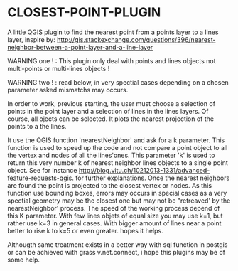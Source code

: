 # CLOSEST-POINT-PLUGIN
A little QGIS plugin to find the nearest point from a points layer to a lines layer, inspire by:
http://gis.stackexchange.com/questions/396/nearest-neighbor-between-a-point-layer-and-a-line-layer  

WARNING one ! : This plugin only deal with points and lines objects not multi-points or multi-lines objects !

WARNING two ! : read below, in very spectial cases depending on a chosen parameter asked mismatchs may occurs.

In order to work, previous starting, the user must choose a selection of points in the point layer and a selection of lines in the lines layers.
Of course, all ojects can be selected. 
It plots the nearest projection of the points to a the lines.

It use the QGIS function 'nearestNeighbor' and ask for a k parameter. 
This function is used to speed up the code and not compare a point object to all the vertex and nodes of all the lines'ones.
This parameter 'k' is used to return this very number k of nearest neighbor lines objects to a single point object. 
See for instance http://blog.vitu.ch/10212013-1331/advanced-feature-requests-qgis. for further explanations.
Once the nearest neighbors are found the point is projected to the closest vertex or nodes.
As this function use bounding boxes, errors may occurs in special cases as a very spectial geometry may be the closest one but may not be "retreaved' by the nearestNeighbor' process.
The speed of the working process depend of this K parameter.
With few lines objets of equal size you may use k=1, but rather use k=3 in general cases. 
With bigger amount of lines near a point better to rise k to k=5 or even greater.
hopes it helps.

Althougth same treatment exists in a better way with sql function in postgis or can be achieved with grass v.net.connect, i hope this plugins may be of some help. 
